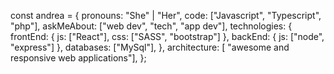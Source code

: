 const andrea = {
    pronouns: "She" | "Her",
    code: ["Javascript", "Typescript", "php"],
    askMeAbout: ["web dev", "tech", "app dev"],
    technologies: {
        frontEnd: {
            js: ["React"],
            css: ["SASS", "bootstrap"]
        },
        backEnd: {
            js: ["node", "express"]
        },
        databases: ["MySql"],
    },
    architecture: [ "awesome and responsive web applications"],
};
